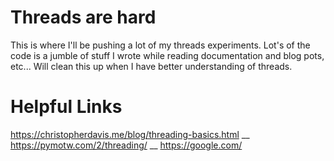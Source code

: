 # Threads are hard

This is where I'll be pushing a lot of my threads experiments. Lot's of the code is a jumble of stuff I wrote while reading documentation and blog pots, etc...
Will clean this up when I have better understanding of threads.

# Helpful Links

https://christopherdavis.me/blog/threading-basics.html __
https://pymotw.com/2/threading/ __
https://google.com/
